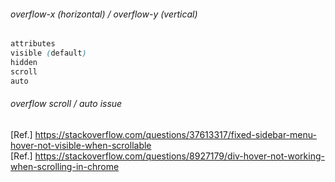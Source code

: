 ###### overflow-x (horizontal) / overflow-y (vertical)
```css
attributes
visible (default)
hidden
scroll
auto
```
###### overflow scroll / auto issue
[Ref.] https://stackoverflow.com/questions/37613317/fixed-sidebar-menu-hover-not-visible-when-scrollable  
[Ref.] https://stackoverflow.com/questions/8927179/div-hover-not-working-when-scrolling-in-chrome  

